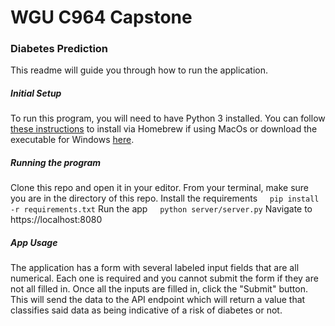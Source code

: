 # WGU C964 Capstone
### Diabetes Prediction

This readme will guide you through how to run the application.

##### Initial Setup
To run this program, you will need to have Python 3 installed. You can follow [these instructions](https://docs.python-guide.org/starting/install3/osx/) to install via Homebrew if using MacOs or download the executable for Windows [here](https://www.python.org/downloads/).

##### Running the program
Clone this repo and open it in your editor.
From your terminal, make sure you are in the directory of this repo.
Install the requirements
&nbsp;&nbsp;&nbsp;&nbsp;`pip install -r requirements.txt`
Run the app
&nbsp;&nbsp;&nbsp;&nbsp;`python server/server.py`
Navigate to https://localhost:8080

##### App Usage
The application has a form with several labeled input fields that are all numerical. Each one is required and you cannot submit the form if they are not all filled in. Once all the inputs are filled in, click the "Submit" button. This will send the data to the API endpoint which will return a value that classifies said data as being indicative of a risk of diabetes or not.